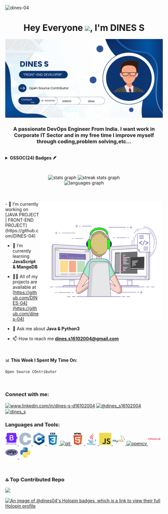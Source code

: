 
<p align="left"> <img src="https://komarev.com/ghpvc/?username=dines-04&label=Profile%20views&color=0e75b6&style=flat" alt="dines-04" /> </p>

<h1 align="center">Hey Everyone  <img src="https://media.giphy.com/media/hvRJCLFzcasrR4ia7z/giphy.gif" width="40">, I'm DINES S</h1>

<div align="center"> <img src="https://raw.githubusercontent.com/dines-04/dines-04/main/banner_updated.png"> </div>

<h3 align="center">A passionate DevOps Engineer From India. I want work in Corporate IT Sector and in my free time I improve myself through coding,problem solving,etc...</h3>
<br>
<details>	
 <summary><b>GSSOC(24) Badges 🪶</b></summary><br>
<div style='display:flex; align-items:center; gap: 10px;' align='center'><a href="https://gssoc.girlscript.tech/leaderboard">
<img src="https://raw.githubusercontent.com/GSSoC24/Postman-Challenge/main/docs/assets/Postman%20White.png" width="100px" height="100px" />
  <img src="https://raw.githubusercontent.com/GSSoC24/Postman-Challenge/main/docs/assets/1.png" width="100px" height="100px" />
  <img src="https://raw.githubusercontent.com/GSSoC24/Postman-Challenge/main/docs/assets/2.png" width="100px" height="100px" />
  <img src="https://raw.githubusercontent.com/GSSoC24/Postman-Challenge/main/docs/assets/3.png" width="100px" height="100px" />
  <img src="https://raw.githubusercontent.com/GSSoC24/Postman-Challenge/main/docs/assets/4.png" width="100px" height="100px" />
  <img src="https://raw.githubusercontent.com/GSSoC24/Postman-Challenge/main/docs/assets/5.png" width="100px" height="100px" />
  </a>
</div>
</details>

###

<div align="center">
  <br>
  <img src="https://github-readme-stats.vercel.app/api?username=dines-04&hide_title=false&hide_rank=false&show_icons=true&include_all_commits=true&count_private=true&disable_animations=false&theme=dracula&locale=en&hide_border=false" width="400" height="300" alt="stats graph" />
  <img src="https://github-readme-streak-stats.herokuapp.com/?user=dines-04&hide_title=false&hide_rank=false&show_icons=true&include_all_commits=true&count_private=true&disable_animations=false&theme=dracula&locale=en&hide_border=false" width="400" height="300" alt="streak stats graph" />
  <br/>
  <img src="https://github-readme-stats.vercel.app/api/top-langs?username=dines-04&locale=en&hide_title=false&layout=compact&card_width=400&langs_count=5&theme=dracula&hide_border=false" width="400" height="200" alt="languages graph" />
  <br><br><br>
</div>

<br>
<img align="right" alt="Coding" width="395" height="380" src="https://raw.githubusercontent.com/devSouvik/devSouvik/master/gif3.gif">
- 🔭 I’m currently working on [JAVA PROJECT | FRONT-END PROJECT](https://github.com/DINES-04)

- 🌱 I’m currently learning **JavaScript & MangoDB**

- 👨‍💻 All of my projects are available at [https://github.com/DINES-04](https://github.com/dines-04)

- 💬 Ask me about **Java & Python3**

- 📫 How to reach me **dines.s16102004@gmail.com**
<br>

📊 **This Week I Spent My Time On:**

```txt
Open Source COntributor
```
<br>
<h3 align="left">Connect with me:</h3>
<p align="left">
<a href="https://linkedin.com/in/www.linkedin.com/in/dines-s-d16102004" target="blank"><img align="center" src="https://raw.githubusercontent.com/rahuldkjain/github-profile-readme-generator/master/src/images/icons/Social/linked-in-alt.svg" alt="www.linkedin.com/in/dines-s-d16102004" height="30" width="40" /></a>
<a href="https://www.hackerrank.com/@dines_s16102004" target="blank"><img align="center" src="https://raw.githubusercontent.com/rahuldkjain/github-profile-readme-generator/master/src/images/icons/Social/hackerrank.svg" alt="@dines_s16102004" height="30" width="40" /></a>
<a href="https://www.leetcode.com/dines_s" target="blank"><img align="center" src="https://raw.githubusercontent.com/rahuldkjain/github-profile-readme-generator/master/src/images/icons/Social/leet-code.svg" alt="dines_s" height="30" width="40" /></a>
</p>

<h3 align="left">Languages and Tools:</h3>
<p align="left"> <a href="https://getbootstrap.com" target="_blank" rel="noreferrer"> <img src="https://raw.githubusercontent.com/devicons/devicon/master/icons/bootstrap/bootstrap-plain-wordmark.svg" alt="bootstrap" width="40" height="40"/> </a> <a href="https://www.cprogramming.com/" target="_blank" rel="noreferrer"> <img src="https://raw.githubusercontent.com/devicons/devicon/master/icons/c/c-original.svg" alt="c" width="40" height="40"/> </a> <a href="https://www.w3schools.com/cpp/" target="_blank" rel="noreferrer"> <img src="https://raw.githubusercontent.com/devicons/devicon/master/icons/cplusplus/cplusplus-original.svg" alt="cplusplus" width="40" height="40"/> </a> <a href="https://www.w3schools.com/css/" target="_blank" rel="noreferrer"> <img src="https://raw.githubusercontent.com/devicons/devicon/master/icons/css3/css3-original-wordmark.svg" alt="css3" width="40" height="40"/> </a> <a href="https://git-scm.com/" target="_blank" rel="noreferrer"> <img src="https://www.vectorlogo.zone/logos/git-scm/git-scm-icon.svg" alt="git" width="40" height="40"/> </a> <a href="https://www.w3.org/html/" target="_blank" rel="noreferrer"> <img src="https://raw.githubusercontent.com/devicons/devicon/master/icons/html5/html5-original-wordmark.svg" alt="html5" width="40" height="40"/> </a> <a href="https://www.java.com" target="_blank" rel="noreferrer"> <img src="https://raw.githubusercontent.com/devicons/devicon/master/icons/java/java-original.svg" alt="java" width="40" height="40"/> </a> <a href="https://developer.mozilla.org/en-US/docs/Web/JavaScript" target="_blank" rel="noreferrer"> <img src="https://raw.githubusercontent.com/devicons/devicon/master/icons/javascript/javascript-original.svg" alt="javascript" width="40" height="40"/> </a> <a href="https://www.mysql.com/" target="_blank" rel="noreferrer"> <img src="https://raw.githubusercontent.com/devicons/devicon/master/icons/mysql/mysql-original-wordmark.svg" alt="mysql" width="40" height="40"/> </a> <a href="https://opencv.org/" target="_blank" rel="noreferrer"> <img src="https://www.vectorlogo.zone/logos/opencv/opencv-icon.svg" alt="opencv" width="40" height="40"/> </a> <a href="https://www.oracle.com/" target="_blank" rel="noreferrer"> <img src="https://raw.githubusercontent.com/devicons/devicon/master/icons/oracle/oracle-original.svg" alt="oracle" width="40" height="40"/> </a> <a href="https://www.php.net" target="_blank" rel="noreferrer"> <img src="https://raw.githubusercontent.com/devicons/devicon/master/icons/php/php-original.svg" alt="php" width="40" height="40"/> </a> <a href="https://www.python.org" target="_blank" rel="noreferrer"> <img src="https://raw.githubusercontent.com/devicons/devicon/master/icons/python/python-original.svg" alt="python" width="40" height="40"/> </a> </p>
<br>

### 🔝 Top Contributed Repo
![](https://github-contributor-stats.vercel.app/api?username=dines-04&limit=5&theme=flat&combine_all_yearly_contributions=true)

[![An image of @dines04's Holopin badges, which is a link to view their full Holopin profile](https://holopin.me/dines04)](https://holopin.io/@dines04) 

